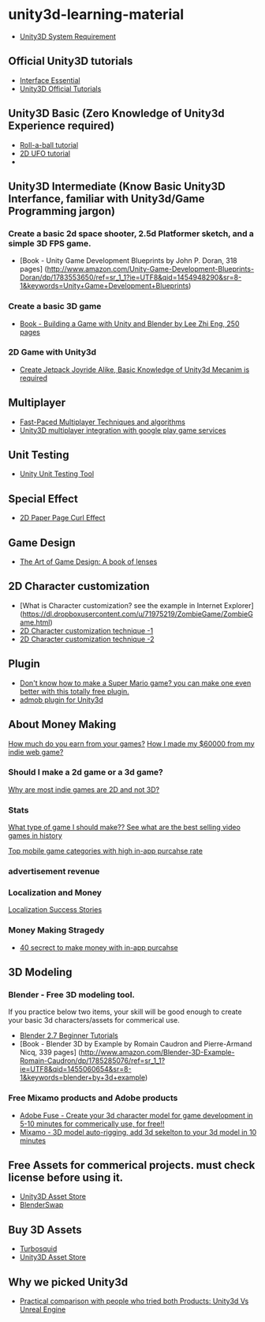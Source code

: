 # unity3d-learning-material

* [Unity3D System Requirement](https://unity3d.com/unity/system-requirements)

## Official Unity3D tutorials
* [Interface Essential](http://unity3d.com/learn/tutorials/topics/interface-essentials)
* [Unity3D Official Tutorials](https://unity3d.com/learn/tutorials)

## Unity3D Basic (Zero Knowledge of Unity3d Experience required)
* [Roll-a-ball tutorial](https://unity3d.com/learn/tutorials/projects/roll-ball-tutorial)
* [2D UFO tutorial](http://unity3d.com/learn/tutorials/projects/2d-ufo-tutorial)
* 
## Unity3D Intermediate (Know Basic Unity3D Interfance, familiar with Unity3d/Game Programming jargon)

### Create a basic 2d space shooter, 2.5d Platformer sketch, and a simple 3D FPS game.
* [Book - Unity Game Development Blueprints by John P. Doran, 318 pages] (http://www.amazon.com/Unity-Game-Development-Blueprints-Doran/dp/1783553650/ref=sr_1_1?ie=UTF8&qid=1454948290&sr=8-1&keywords=Unity+Game+Development+Blueprints)

### Create a basic 3D game 
* [Book - Building a Game with Unity and Blender by Lee Zhi Eng, 250 pages](http://www.amazon.com/Building-Game-Unity-Blender-Lee/dp/178528214X/ref=sr_1_1?ie=UTF8&qid=1454949605&sr=8-1&keywords=building+a+game+with+unity+and+blender)


### 2D Game with Unity3d 
* [Create Jetpack Joyride Alike, Basic Knowledge of Unity3d Mecanim is required](http://www.raywenderlich.com/69392/make-game-like-jetpack-joyride-unity-2d-part-1) 

## Multiplayer 
* [Fast-Paced Multiplayer Techniques and algorithms](http://www.gabrielgambetta.com/fpm1.html) 
* [Unity3D multiplayer integration with google play game services](http://www.raywenderlich.com/86040/creating-cross-platform-multiplayer-game-unity-part-1)

## Unit Testing
* [Unity Unit Testing Tool](http://blogs.unity3d.com/2013/12/18/unity-test-tools-released/)

## Special Effect
* [2D Paper Page Curl Effect](https://youtu.be/CUW3fGEK9as)

## Game Design
* [The Art of Game Design: A book of lenses](http://www.amazon.com/Art-Game-Design-book-lenses/dp/0123694965/ref=sr_1_3?ie=UTF8&qid=1454955521&sr=8-3&keywords=the+art+of+game+design)

## 2D Character customization
* [What is Character customization? see the example in Internet Explorer] (https://dl.dropboxusercontent.com/u/71975219/ZombieGame/ZombieGame.html)
* [2D Character customization technique -1](http://forum.unity3d.com/threads/mini-tutorial-on-changing-sprite-on-runtime.212619/)
* [2D Character customization technique -2](http://www.gamasutra.com/blogs/YuriyNikshych/20140212/210624/Creating_Customizable_2D_Characters_in_Unity3D.php)

## Plugin
* [Don't know how to make a Super Mario game? you can make one even better with this totally free plugin.](https://www.assetstore.unity3d.com/en/#!/content/17420)
* [admob plugin for Unity3d](https://developers.google.com/admob/android/games)

## About Money Making

[How much do you earn from your games?](http://forum.unity3d.com/threads/how-much-money-do-you-earn-from-your-games.271820/)
[How I made my $60000 from my indie web game?](http://gamedevelopment.tutsplus.com/articles/cardinal-quest-how-i-made-60000-from-my-indie-game--gamedev-12073)

### Should I make a 2d game or a 3d game?
[Why are most indie games are 2D and not 3D?](https://www.quora.com/Why-are-most-indie-games-2d-and-not-3d)

### Stats

[What type of game I should make?? See what are the best selling video games in history](https://en.wikipedia.org/wiki/List_of_best-selling_video_games)

[Top mobile game categories with high in-app purcahse rate](https://apsalar.com/blog/2013/02/top-mobile-game-categories-by-in-app-purchase-engagement/)

### advertisement revenue 

### Localization and Money
[Localization Success Stories](http://developer.android.com/distribute/stories/localization.html)

### Money Making Stragedy
* [40 secrect to make money with in-app purcahse](http://www.raywenderlich.com/39647/40-secrets-to-making-money-with-in-app-purchases)


## 3D Modeling

### Blender - Free 3D modeling tool.

If you practice below two items, your skill will be good enough to create your basic 3d characters/assets for commerical use.
* [Blender 2.7 Beginner Tutorials](https://www.youtube.com/playlist?list=PLda3VoSoc_TR7X7wfblBGiRz-bvhKpGkS)
* [Book - Blender 3D by Example by Romain Caudron and Pierre-Armand Nicq, 339 pages] (http://www.amazon.com/Blender-3D-Example-Romain-Caudron/dp/1785285076/ref=sr_1_1?ie=UTF8&qid=1455060654&sr=8-1&keywords=blender+by+3d+example)

### Free Mixamo products and Adobe products 
* [Adobe Fuse - Create your 3d character model for game development in 5-10 minutes for commerically use, for free!!](https://helpx.adobe.com/creative-cloud/how-to/create-3d-character-adobe-fuse.html)
* [Mixamo - 3D model auto-rigging, add 3d sekelton to your 3d model in 10 minutes](https://www.mixamo.com/workflows/blender)

## Free Assets for commerical projects. must check license before using it.

* [Unity3D Asset Store](https://www.assetstore.unity3d.com/)
* [BlenderSwap](www.blendswap.com)

## Buy 3D Assets
* [Turbosquid](https://www.turbosquid.com)
* [Unity3D Asset Store](https://www.assetstore.unity3d.com/)

## Why we picked Unity3d
* [Practical comparison with people who tried both Products: Unity3d Vs Unreal Engine](https://www.quora.com/What-are-the-main-pros-and-cons-of-Unity-3D-and-Unreal-Engine)




